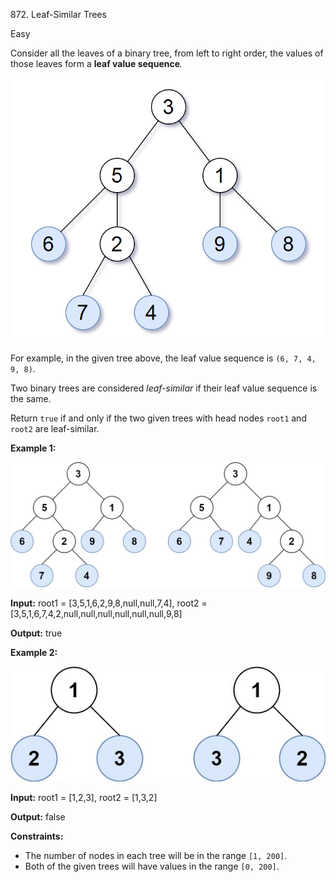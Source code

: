 872\. Leaf-Similar Trees

Easy

Consider all the leaves of a binary tree, from left to right order, the values of those leaves form a **leaf value sequence**_._

![](tree.png)

For example, in the given tree above, the leaf value sequence is `(6, 7, 4, 9, 8)`.

Two binary trees are considered _leaf-similar_ if their leaf value sequence is the same.

Return `true` if and only if the two given trees with head nodes `root1` and `root2` are leaf-similar.

**Example 1:**

![](leaf-similar-1.jpg)

**Input:** root1 = [3,5,1,6,2,9,8,null,null,7,4], root2 = [3,5,1,6,7,4,2,null,null,null,null,null,null,9,8]

**Output:** true

**Example 2:**

![](leaf-similar-2.jpg)

**Input:** root1 = [1,2,3], root2 = [1,3,2]

**Output:** false

**Constraints:**

*   The number of nodes in each tree will be in the range `[1, 200]`.
*   Both of the given trees will have values in the range `[0, 200]`.